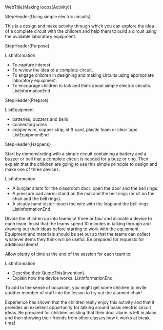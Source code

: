 WebTitle{Making loops(Activity)}

StepHeader{Using simple electric circuits}

This is a design and make activity through which you can explore the idea of a complete circuit with the children and help them to build a circuit using the available laboratory equipment.

StepHeader{Purpose}

ListInformation
- To capture interest.
- To review the idea of a complete circuit.
- To engage children in designing and making circuits using appropriate laboratory equipment.
 - To encourage children to talk and think about simple electric circuits.
ListInformationEnd

StepHeader{Prepare}

ListEquipment
- batteries, buzzers and bells
- connecting wires
- copper wire, copper strip, stiff card, plastic foam or clear tape
ListEquipmentEnd

StepHeader{Happens}

Start by demonstrating with a simple circuit containing a battery and a buzzer or bell that a complete circuit is needed for a buzz or ring. Then explain that the children are going to use this simple principle to design and make one of three devices:

ListInformation
- A burglar alarm for the classroom door: open the door and the bell rings.
- A pressure pad alarm: stand on the mat and the bell rings (or sit on the chair and the bell rings).
- A steady hand tester: touch the wire with the loop and the bell rings.
ListInformationEnd

Divide the children up into teams of three or four and allocate a device to each team. Insist that the teams spend 10 minutes in talking through and drawing out their ideas before starting to work with the equipment. Equipment and materials should be set out so that the teams can collect whatever items they think will be useful. Be prepared for requests for additional items!

Allow plenty of time at the end of the session for each team to:

ListInformation
- Describe their QuoteThis{invention}.
- Explain how the device works.
ListInformationEnd

To add to the sense of occasion, you might get some children to invite another member of staff into the lesson to try out the alarmed chair!

Experience has shown that the children really enjoy this activity and that it provides an excellent opportunity for talking around basic electric circuit ideas. Be prepared for children insisting that their door alarm is left in place, and then showing their friends from other classes how it works at break time!


